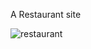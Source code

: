 A Restaurant site

![restaurant](https://user-images.githubusercontent.com/60463836/211197984-28363f6d-58c2-444f-96d7-77937498813e.PNG)
